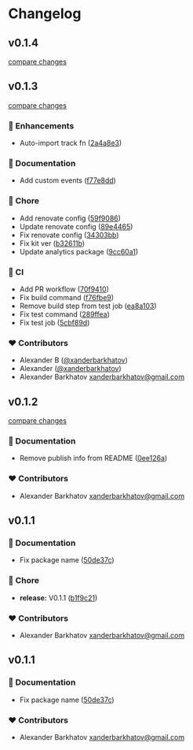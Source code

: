 # Changelog


## v0.1.4

[compare changes](https://github.com/xanderbarkhatov/nuxt-vercel-analytics/compare/v0.1.3...v0.1.4)

## v0.1.3

[compare changes](https://github.com/xanderbarkhatov/nuxt-vercel-analytics/compare/v0.1.2...v0.1.3)


### 🚀 Enhancements

  - Auto-import track fn ([2a4a8e3](https://github.com/xanderbarkhatov/nuxt-vercel-analytics/commit/2a4a8e3))

### 📖 Documentation

  - Add custom events ([f77e8dd](https://github.com/xanderbarkhatov/nuxt-vercel-analytics/commit/f77e8dd))

### 🏡 Chore

  - Add renovate config ([59f9086](https://github.com/xanderbarkhatov/nuxt-vercel-analytics/commit/59f9086))
  - Update renovate config ([89e4465](https://github.com/xanderbarkhatov/nuxt-vercel-analytics/commit/89e4465))
  - Fix renovate config ([34303bb](https://github.com/xanderbarkhatov/nuxt-vercel-analytics/commit/34303bb))
  - Fix kit ver ([b32611b](https://github.com/xanderbarkhatov/nuxt-vercel-analytics/commit/b32611b))
  - Update analytics package ([9cc60a1](https://github.com/xanderbarkhatov/nuxt-vercel-analytics/commit/9cc60a1))

### 🤖 CI

  - Add PR workflow ([70f9410](https://github.com/xanderbarkhatov/nuxt-vercel-analytics/commit/70f9410))
  - Fix build command ([f76fbe9](https://github.com/xanderbarkhatov/nuxt-vercel-analytics/commit/f76fbe9))
  - Remove build step from test job ([ea8a103](https://github.com/xanderbarkhatov/nuxt-vercel-analytics/commit/ea8a103))
  - Fix test command ([289ffea](https://github.com/xanderbarkhatov/nuxt-vercel-analytics/commit/289ffea))
  - Fix test job ([5cbf89d](https://github.com/xanderbarkhatov/nuxt-vercel-analytics/commit/5cbf89d))

### ❤️  Contributors

- Alexander B ([@xanderbarkhatov](http://github.com/xanderbarkhatov))
- Alexander ([@xanderbarkhatov](http://github.com/xanderbarkhatov))
- Alexander Barkhatov <xanderbarkhatov@gmail.com>

## v0.1.2

[compare changes](https://github.com/xanderbarkhatov/nuxt-vercel-analytics/compare/v0.1.1...v0.1.2)


### 📖 Documentation

  - Remove publish info from README ([0ee126a](https://github.com/xanderbarkhatov/nuxt-vercel-analytics/commit/0ee126a))

### ❤️  Contributors

- Alexander Barkhatov <xanderbarkhatov@gmail.com>

## v0.1.1


### 📖 Documentation

  - Fix package name ([50de37c](https://github.com/xanderbarkhatov/nuxt-vercel-analytics/commit/50de37c))

### 🏡 Chore

  - **release:** V0.1.1 ([b1f9c21](https://github.com/xanderbarkhatov/nuxt-vercel-analytics/commit/b1f9c21))

### ❤️  Contributors

- Alexander Barkhatov <xanderbarkhatov@gmail.com>

## v0.1.1


### 📖 Documentation

  - Fix package name ([50de37c](https://github.com/xanderbarkhatov/nuxt-vercel-analytics/commit/50de37c))

### ❤️  Contributors

- Alexander Barkhatov <xanderbarkhatov@gmail.com>

